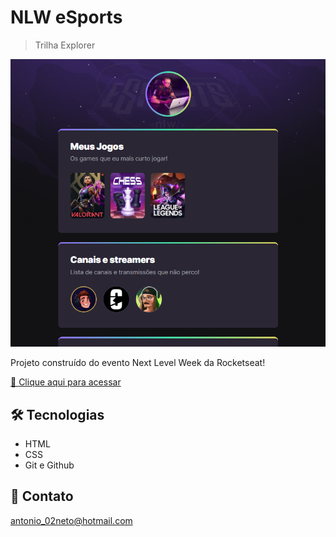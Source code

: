 # NLW eSports 

> Trilha Explorer

![preview](./.github/preview.png)

Projeto construído do evento Next Level Week da Rocketseat!

[🔗 Clique aqui para acessar](https://netim02.github.io/nlw-esports-explorer/)

## 🛠 Tecnologias

- HTML 
- CSS
- Git e Github

## 🤍 Contato

antonio_02neto@hotmail.com